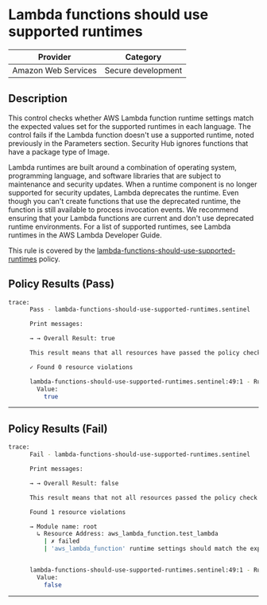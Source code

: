 # Lambda functions should use supported runtimes

| Provider            | Category           |
|---------------------|--------------------|
| Amazon Web Services | Secure development |

## Description

This control checks whether AWS Lambda function runtime settings match the expected values set for the supported runtimes in each language. The control fails if the Lambda function doesn't use a supported runtime, noted previously in the Parameters section. Security Hub ignores functions that have a package type of Image.

Lambda runtimes are built around a combination of operating system, programming language, and software libraries that are subject to maintenance and security updates. When a runtime component is no longer supported for security updates, Lambda deprecates the runtime. Even though you can't create functions that use the deprecated runtime, the function is still available to process invocation events. We recommend ensuring that your Lambda functions are current and don't use deprecated runtime environments. For a list of supported runtimes, see Lambda runtimes in the AWS Lambda Developer Guide.

This rule is covered by the [lambda-functions-should-use-supported-runtimes](../../policies/lambda-functions-should-use-supported-runtimes.sentinel) policy.

## Policy Results (Pass)
```bash
trace:
      Pass - lambda-functions-should-use-supported-runtimes.sentinel

      Print messages:

      → → Overall Result: true

      This result means that all resources have passed the policy check for the policy lambda-functions-should-use-supported-runtimes.

      ✓ Found 0 resource violations

      lambda-functions-should-use-supported-runtimes.sentinel:49:1 - Rule "main"
        Value:
          true
```

---

## Policy Results (Fail)
```bash
trace:
      Fail - lambda-functions-should-use-supported-runtimes.sentinel

      Print messages:

      → → Overall Result: false

      This result means that not all resources passed the policy check and the protected behavior is not allowed for the policy lambda-functions-should-use-supported-runtimes.

      Found 1 resource violations

      → Module name: root
        ↳ Resource Address: aws_lambda_function.test_lambda
          | ✗ failed
          | 'aws_lambda_function' runtime settings should match the expected values set for the supported runtimes in each language. Refer to https://docs.aws.amazon.com/securityhub/latest/userguide/lambda-controls.html#lambda-2 for more details.


      lambda-functions-should-use-supported-runtimes.sentinel:49:1 - Rule "main"
        Value:
          false
```

---